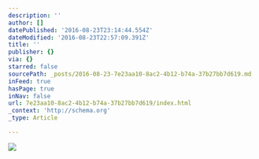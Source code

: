 ```yaml
---
description: ''
author: []
datePublished: '2016-08-23T23:14:44.554Z'
dateModified: '2016-08-23T22:57:09.391Z'
title: ''
publisher: {}
via: {}
starred: false
sourcePath: _posts/2016-08-23-7e23aa10-8ac2-4b12-b74a-37b27bb7d619.md
inFeed: true
hasPage: true
inNav: false
url: 7e23aa10-8ac2-4b12-b74a-37b27bb7d619/index.html
_context: 'http://schema.org'
_type: Article

---
```

![](https://the-grid-user-content.s3-us-west-2.amazonaws.com/42adb473-2959-4aec-8cf5-65b44d271bdf.jpg)